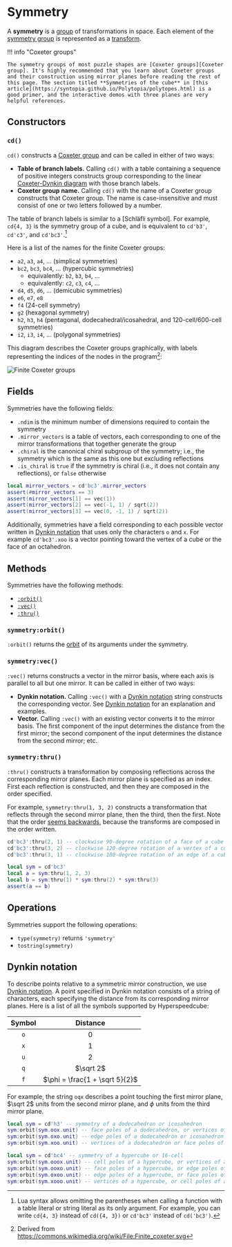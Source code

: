 # Symmetry

A **symmetry** is a [group] of transformations in space. Each element of the [symmetry group] is represented as a [transform](transform.md).

[group]: https://en.wikipedia.org/wiki/Group_(mathematics)
[symmetry group]: https://en.wikipedia.org/wiki/Symmetry_group

!!! info "Coxeter groups"

    The symmetry groups of most puzzle shapes are [Coxeter groups][Coxeter group]. It's highly recommended that you learn about Coxeter groups and their construction using mirror planes before reading the rest of this page. The section titled **Symmetries of the cube** in [this article](https://syntopia.github.io/Polytopia/polytopes.html) is a good primer, and the interactive demos with three planes are very helpful references.

## Constructors

### `cd()`

`cd()` constructs a [Coxeter group] and can be called in either of two ways:

- **Table of branch labels.** Calling `cd()` with a table containing a sequence of positive integers constructs group corresponding to the linear [Coxeter-Dynkin diagram] with those branch labels.
- **Coxeter group name.** Calling `cd()` with the name of a Coxeter group constructs that Coxeter group. The name is case-insensitive and must consist of one or two letters followed by a number.

[Coxeter group]: https://en.wikipedia.org/wiki/Coxeter_group
[Coxeter-Dynkin diagram]: https://en.wikipedia.org/wiki/Coxeter%E2%80%93Dynkin_diagram

The table of branch labels is similar to a [Schläfli symbol]. For example, `cd{4, 3}` is the symmetry group of a cube, and is equivalent to `cd'b3'`, `cd'c3'`, and `cd'bc3'`.[^omit-braces]

[Schäfli symbol]: https://en.wikipedia.org/wiki/Schl%C3%A4fli_symbol

Here is a list of the names for the finite Coxeter groups:

- `a2`, `a3`, `a4`, ... (simplical symmetries)
- `bc2`, `bc3`, `bc4`, ... (hypercubic symmetries)
    - equivalently: `b2`, `b3`, `b4`, ...
    - equivalently: `c2`, `c3`, `c4`, ...
- `d4`, `d5`, `d6`, ... (demicubic symmetries)
- `e6`, `e7`, `e8`
- `f4` (24-cell symmetry)
- `g2` (hexagonal symmetry)
- `h2`, `h3`, `h4` (pentagonal, dodecahedral/icosahedral, and 120-cell/600-cell symmetries)
- `i2`, `i3`, `i4`, ... (polygonal symmetries)

This diagram describes the Coxeter groups graphically, with labels representing the indices of the nodes in the program[^attrib]:

[^attrib]: Derived from <https://commons.wikimedia.org/wiki/File:Finite_coxeter.svg>

![Finite Coxeter groups](https://assets.hypercubing.xyz/img/dev/cd-indices.png)

## Fields

Symmetries have the following fields:

- `.ndim` is the minimum number of dimensions required to contain the symmetry
- `.mirror_vectors` is a table of vectors, each corresponding to one of the mirror transformations that together generate the group
- `.chiral` is the canonical chiral subgroup of the symmetry; i.e., the symmetry which is the same as this one but excluding reflections
- `.is_chiral` is `true` if the symmetry is chiral (i.e., it does not contain any reflections), or `false` otherwise

```lua title="Example using mirror vectors of a symmetry"
local mirror_vectors = cd'bc3'.mirror_vectors
assert(#mirror_vectors == 3)
assert(mirror_vectors[1] == vec(1))
assert(mirror_vectors[2] == vec(-1, 1) / sqrt(2))
assert(mirror_vectors[3] == vec(0, -1, 1) / sqrt(2))
```

Additionally, symmetries have a field corresponding to each possible vector written in [Dynkin notation] that uses only the characters `o` and `x`. For example `cd'bc3'.xoo` is a vector pointing toward the vertex of a cube or the face of an octahedron.

## Methods

Symmetries have the following methods:

- [`:orbit()`](#symmetryorbit)
- [`:vec()`](#symmetryvec)
- [`:thru()`](#symmetrythru)

### `symmetry:orbit()`

`:orbit()` returns the [orbit](orbit.md) of its arguments under the symmetry.

### `symmetry:vec()`

`:vec()` returns constructs a vector in the mirror basis, where each axis is parallel to all but one mirror. It can be called in either of two ways:

- **Dynkin notation.** Calling `:vec()` with a [Dynkin notation] string constructs the corresponding vector. See [Dynkin notation] for an explanation and examples.
- **Vector.** Calling `:vec()` with an existing vector converts it to the mirror basis. The first component of the input determines the distance from the first mirror; the second component of the input determines the distance from the second mirror; etc.

### `symmetry:thru()`

`:thru()` constructs a transformation by composing reflections across the corresponding mirror planes. Each mirror plane is specified as an index. First each reflection is constructed, and then they are composed in the order specified.

For example, `symmetry:thru(1, 3, 2)` constructs a transformation that reflects through the second mirror plane, then the third, then the first. Note that the order [seems backwards](https://www.reddit.com/r/learnmath/comments/ymkpup/university_linear_algebra_misunderstanding_about/), because the transforms are composed in the order written.

```lua title="Examples using symmetry:thru()"
cd'bc3':thru(2, 1) -- clockwise 90-degree rotation of a face of a cube
cd'bc3':thru(3, 2) -- clockwise 120-degree rotation of a vertex of a cube
cd'bc3':thru(3, 1) -- clockwise 180-degree rotation of an edge of a cube

local sym = cd'bc3'
local a = sym:thru(1, 2, 3)
local b = sym:thru(1) * sym:thru(2) * sym:thru(3)
assert(a == b)
```

## Operations

Symmetries support the following operations:

- `type(symmetry)` returns `'symmetry'`
- `tostring(symmetry)`

## Dynkin notation

[Dynkin notation]: #dynkin-notation

To describe points relative to a symmetric mirror construction, we use [Dynkin notation](https://web.archive.org/web/20230410033043/https://bendwavy.org/klitzing//explain/dynkin-notation.htm). A point specified in Dynkin notation consists of a string of characters, each specifying the distance from its corresponding mirror planes. Here is a list of all the symbols supported by Hyperspeedcube:

| Symbol |            Distance            |
| :----: | :----------------------------: |
|  `o`   |              $0$               |
|  `x`   |              $1$               |
|  `u`   |              $2$               |
|  `q`   |           $\sqrt 2$            |
|  `f`   | $\phi = \frac{1 + \sqrt 5}{2}$ |

For example, the string `oqx` describes a point touching the first mirror plane, $\sqrt 2$ units from the second mirror plane, and $\phi$ units from the third mirror plane.

```lua title="Examples using Dynkin notation"
local sym = cd'h3' -- symmetry of a dodecahedron or icosahedron
sym:orbit(sym.oox.unit) -- face poles of a dodecahedron, or vertices of an icosahedron
sym:orbit(sym.oxo.unit) -- edge poles of a dodecahedron or icosahedron
sym:orbit(sym.xoo.unit) -- vertices of a dodecahedron or face poles of an icosahedron

local sym = cd'bc4' -- symmetry of a hypercube or 16-cell
sym:orbit(sym.ooox.unit) -- cell poles of a hypercube, or vertices of a 16-cell
sym:orbit(sym.ooxo.unit) -- face poles of a hypercube, or edge poles of a 16-cell
sym:orbit(sym.oxoo.unit) -- edge poles of a hypercube, or face poles of a 16-cell
sym:orbit(sym.xooo.unit) -- vertices of a hypercube, or cell poles of a 16-cell
```

<!-- Footnotes -->

[^omit-braces]: Lua syntax allows omitting the parentheses when calling a function with a table literal or string literal as its only argument. For example, you can write `cd{4, 3}` instead of `cd({4, 3})` or `cd'bc3'` instead of `cd('bc3')`.
